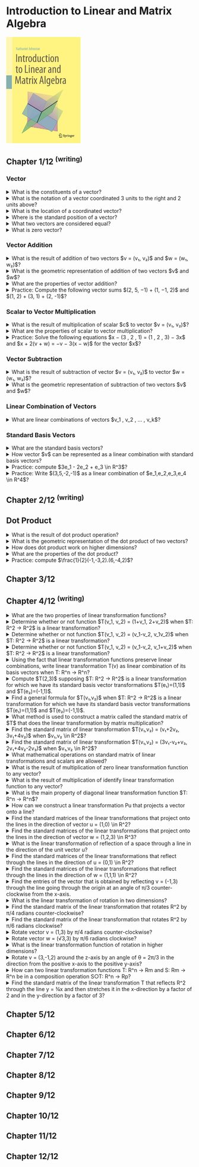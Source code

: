 # Introduction to Linear and Matrix Algebra
<img src="../covers/9783030528119.jpg" width="200"/>

## Chapter 1/12 <sup>(writing)</sup>

### Vector

<details>
<summary>What is the constituents of a vector?</summary>

> A vector is an ordered list of numbers like $(3, 1)$.

> **Resources**
> - Introduction to Linear and Matrix Algebra - Chapter 1
> - https://youtu.be/ea6p2eb7mTQ?feature=shared

> **References**
> ---
</details>

<details>
<summary>What is the notation of a vector coordinated 3 units to the right and 2 units above?</summary>

> ```math
> v = (3, 2)
> ``````

> **Resources**
> - Introduction to Linear and Matrix Algebra - Chapter 1
> - https://youtu.be/ea6p2eb7mTQ?feature=shared

> **References**
> ---
</details>

<details>
<summary>What is the location of a coordinated vector?</summary>

> The coordinates or entries of a vector only tell us how far the vector
> stretches in the x- and y-directions; not where it is located.
>
> ---
> **Resources**
> - Introduction to Linear and Matrix Algebra - Chapter 1
> - https://youtu.be/ea6p2eb7mTQ?feature=shared
> ---
> **References**
> ---
</details>

<details>
<summary>Where is the standard position of a vector?</summary>

> We usually position vectors so their tail is located at the origin.

> **Resources**
> - Introduction to Linear and Matrix Algebra - Chapter 1
> - https://youtu.be/ea6p2eb7mTQ?feature=shared
> ---
> **References**
> ---
</details>

<details>
<summary>What two vectors are considered equal?</summary>

> Vectors having same length and direction are equal.
>
> ---
> **Resources**
> - Introduction to Linear and Matrix Algebra - Chapter 1
> - https://youtu.be/ea6p2eb7mTQ?feature=shared
> ---
> **References**
> ---
</details>

<details>
<summary>What is zero vector?</summary>

> $(0, 0)$ denoted by 0 arrowed.
>
> ---
> **Resources**
> - Introduction to Linear and Matrix Algebra - Chapter 1
> - https://youtu.be/ea6p2eb7mTQ?feature=shared
> ---
> **References**
> ---
</details>

### Vector Addition

<details>
<summary>What is the result of addition of two vectors $v = (v₁, v₂)$ and $w = (w₁, w₂)$?</summary>

> Sum vectors can be calculated by summing two vectors entry-wise.
>
> $v + w = (v₁ + w₁, v₂ + w₂)$

> **Resources**
> - Introduction to Linear and Matrix Algebra - Chapter 1
> - https://youtu.be/ea6p2eb7mTQ?feature=shared
> ---
> **References**
> ---
</details>

<details>
<summary>What is the geometric representation of addition of two vectors $v$ and $w$?</summary>

> If $v$ and $w$ are positioned so that the tail of $w$ is located at the same
> point as the head of $v$, then $v + w$ represents the total displacement
> accrued by following $v$ and then following $w$.
>
> If we instead work entirely with vectors in standard position, then $v + w$
> is the vector that points along the diagonal between sides $v$ and $w$ of a
> parallelogram.
>
> ---
> **Resources**
> - Introduction to Linear and Matrix Algebra - Chapter 1
> - https://youtu.be/ea6p2eb7mTQ?feature=shared

> **References**
> ---
</details>

<details>
<summary>What are the properties of vector addition?</summary>

> Suppose $v, w, x \in R^n$ are vectors. Then the following properties hold:
>
> - Commutativity: $v + w = w + v$
> - Associativity: $(v + w) + x = v + (w + x)$

> **Resources**
> - Introduction to Linear and Matrix Algebra - Chapter 1

> **References**
> ---
</details>

<details>
<summary>Practice: Compute the following vector sums $(2, 5, −1) + (1, −1, 2)$ and $(1, 2) + (3, 1) + (2, -1)$?</summary>

> **Solution:**
>
> 1. $(2, 5, −1) + (1, −1, 2) = (2 + 1, 5 − 1, −1 + 2) = (3, 4, 1)$
> 2. $(1, 2) + (3, 1) + (2, −1) = (1 + 3 + 2, 2 + 1 − 1) = (6, 2)$

> **Resources**
> - Introduction to Linear and Matrix Algebra - Chapter 1
> ---
> **References**
> ---
</details>

### Scalar to Vector Multiplication

<details>
<summary>What is the result of multiplication of scalar $c$ to vector $v = (v₁, v₂)$?</summary>

> Suppose $v = (v_1 , v_2 , ... , v_n) \in R^n$ is a vector and $c \in R$ is a
> scalar. Then their scalar multiplication, denoted by $cv$, is the vector:
>
> $cv = (cv_1 , cv_2 , cv_3 , ... , cv_n)$
>
> Scalar multiplication can be used to scale vectors, stretching them when
> multiplied to $c > 1$ and compressed when multiplied to $c < 1$ and $c > 0$.
>
> If $c = 0$ then $cv$ is the zero vector, all of whose entries are $0$, which we denote by $0$.
>
> Multiplication of a vector to a negative scalar changes the direction of it.
> If $c = −1$ then $cv$ is the vector whose entries are the negatives of $v$’s
> entries, which we denote by $−v$.
>
> ---
> **Resources**
> - Introduction to Linear and Matrix Algebra - Chapter 1
> - https://youtu.be/ea6p2eb7mTQ?feature=shared
> ---
> **References**
> ---
</details>

<details>
<summary>What are the properties of scalar to vector multiplication?</summary>

> Suppose $v, w \in R^n$ are vectors and $c, d \in R$ are scalars. Then the
> following properties hold:
>
> - $c(v + w) = cv + cw$
> - $(c + d)v = cv + dv$
> - $c(dv) = (cd)v$
>
> ---
> **Resources**
> - Introduction to Linear and Matrix Algebra - Chapter 1
> ---
> **References**
> ---
</details>

<details>
<summary>Practice: Solve the following equations $x − (3 , 2 , 1) = (1 , 2 , 3) − 3x$ and $x + 2(v + w) = −v − 3(x − w)$ for the vector $x$?</summary>

> **Solutions:**
>
> 1. $x − (3 , 2 , 1) = (1 , 2 , 3) − 3x$:
>
> ```math
> \begin{aligned}
> x − (3 , 2 , 1) &= (1 , 2 , 3) − 3x \\
> x &= (4 , 4 , 4) − 3x \\
> 4x &= (4 , 4 , 4) \\
> x &= (1 , 1 , 1)
> \end{aligned}
> ``````
>
> 2. $x + 2(v + w) = −v − 3(x − w)$:
>
> ```math
> \begin{aligned}
> x + 2(v + w) &= −v − 3(x − w) \\
> x + 2v + 2w &= −v − 3x + 3w \\
> 4x &= −3v + w \\
> x &= 41 (w − 3v)
> \end{aligned}
> ``````
>
> ---
> **Resources**
> - Introduction to Linear and Matrix Algebra - Chapter 1

> **References**
> ---
</details>

### Vector Subtraction

<details>
<summary>What is the result of subtraction of vector $v = (v₁, v₂)$ to vector $w = (w₁, w₂)$?</summary>

> Subtraction of these two vectors are geometrically a vector from the head of
> $w$ to the head of $v$.
>
> $v - w = (v₁ - w₁, v₂ - w₂)$
>
> ---
> **Resources**
> - Introduction to Linear and Matrix Algebra - Chapter 1
> - https://youtu.be/ea6p2eb7mTQ?feature=shared
> ---
> **References**
> ---
</details>

<details>
<summary>What is the geometric representation of subtraction of two vectors $v$ and $w$?</summary>

> $v − w$ is the vector pointing from the head of $w$ to the head of $v$ when
> $v$ and $w$ are in standard position.

> **Resources**
> - Introduction to Linear and Matrix Algebra - Chapter 1
> ---
> **References**
> ---
</details>

### Linear Combination of Vectors

<details>
<summary>What are linear combinations of vectors $v_1 , v_2 , ... , v_k$?</summary>

> A **linear combination** of the vectors $v_1 , v_2 , ... , v_k \in R^n$ is
> any vector of the form:
>
> $c_1v_1 + c_2v_2 + ... + c_kv_k$,
>
> where $c_1 , c_2 , ... , c_k \in R$.
>
> For example $(1, 2, 3)$ is a linear combination of the vectors $(1 , 1, 1)$
> and $(-1, 0, 1)$ since:
>
> $(1 , 2 , 3) = 2(1 , 1 , 1) + (-1 , 0 , 1)$.
>
> On the other hand $(1 , 2 , 3)$ is not a linear combination of the vectors
> $c_1(1 , 1 , 0) + c_2(2 , 1 , 0)$ has a 0 in its third entry, and thus cannot
> possibly equal $(1 , 2 , 3)$.
>
> ---
> **Resources**
> - Introduction to Linear and Matrix Algebra - Chapter 1
> ---
> **References**
> ---
</details>

### Standard Basis Vectors

<details>
<summary>What are the standard basis vectors?</summary>

> When working with linear combinations, some particularly important vectors
> are those with all entries equal to $0$, except for a single entry that
> equals $1$. Specifically, for each $j = 1 , 2 , ... , n$, we define the
> vector $e_j \in R^n$ by
>
> $e_j = (0 , 0 , ... , 0 , 1 , 0 , ... , 0)$.
>
> For example, in $R^2$ there are two such vectors: $e1 = (1 , 0)$ and $e2 = (0
> , 1)$. Similarly, in $R^3$ there are three such vectors: $e_1 = (1, 0, 0)$,
> $e_2 = (0, 1, 0)$, and $e_3 = (0, 0, 1)$. In general, in $R^n$ there are $n$ of
> these vectors, $e_1 , e_2 , ... , e_n$.
>
> ---
> **Resources**
> - Introduction to Linear and Matrix Algebra - Chapter 1

> **References**
> ---
</details>

<details>
<summary>How vector $v$ can be represented as a linear combination with standard basis vectors?</summary>

> Every vector $v \in R^n$ can be written as a linear combination of them. In
> particular, if $v = (v_1 , v_2 , ... , v_n)$ then $v = v_1e_1 + v_2e_2 + ... + v_ne_n$.
>
> ---
> **Resources**
> - Introduction to Linear and Matrix Algebra - Chapter 1
> ---
> **References**
> ---
</details>

<details>
<summary>Practice: compute $3e_1 - 2e_2 + e_3 \in R^3$?</summary>

> $3e_1 - 2e_2 + e_3 = 3(1,0,0) - 2(0,1,0) + (0,0,1) = (3,-2,1)$
>
> ---
> **Resources**
> - Introduction to Linear and Matrix Algebra - Chapter 1
> ---
> **References**
> ---
</details>

<details>
<summary>Practice: Write $(3,5,-2,-1)$ as a linear combination of $e_1,e_2,e_3,e_4 \in R^4$?</summary>

> $(3, 5, −2, −1) = 3e_1 + 5e_2 − 2e_3 − e_4$
>
> ---
> **Resources**
> - Introduction to Linear and Matrix Algebra - Chapter 1

> **References**
> ---
</details>

## Chapter 2/12 <sup>(writing)</sup>

## Dot Product

<details>
<summary>What is the result of dot product operation?</summary>

> If $v = (v_1, v_2, ..., v_n) \in R^n)$ and $w = (w_1, w_2, ..., w_n) \in
> R^n)$ then the dot product of $v$ and $w$, denoted by $v.w$ is the quantity
> $v.w = v_1w_1 + v_2w_2 + ... + v_nw_n$.
>
> So the result of the dot product of two vectors is a **scalar**.
>
> ---
> **Resources**
> - Introduction to Linear and Matrix Algebra - Chapter 2
> - https://www.youtube.com/watch?v=PJfvKCXpWZM&list=PLOAf1ViVP13jmawPabxnAa00YFIetVqbd&index=4
> ---
> **References**
> ---
</details>

<details>
<summary>What is the geometric representation of the dot product of two vectors?</summary>

> Intuitively, the dot product $v.w$ tells you how much $v$ points in the
> direction of $w$.

> **Resources**
> - Introduction to Linear and Matrix Algebra - Chapter 2
> - https://www.youtube.com/watch?v=PJfvKCXpWZM&list=PLOAf1ViVP13jmawPabxnAa00YFIetVqbd&index=4
> ---
> **References**
> ---
</details>

<details>
<summary>How does dot product work on higher dimensions?</summary>

> Drawing gets hard but algebraically works.
>
> ---
> **Resources**
> - Introduction to Linear and Matrix Algebra - Chapter 2
> - https://www.youtube.com/watch?v=PJfvKCXpWZM&list=PLOAf1ViVP13jmawPabxnAa00YFIetVqbd&index=4

> **References**
> ---
</details>

<details>
<summary>What are the properties of the dot product?</summary>

> Let $v, w, z \in R^n$ be vectors and let $c \in R$ be a scalar. Then
>
> - $v.w = w.v$ (Commutativity)
> - $v.(w + z) = v.w + v.z$ (Distributivity)
> - $(cv).w = c(v + w)$
>
> ---
> **Resources**
> - Introduction to Linear and Matrix Algebra - Chapter 2
> - https://www.youtube.com/watch?v=PJfvKCXpWZM&list=PLOAf1ViVP13jmawPabxnAa00YFIetVqbd&index=4

> **References**
> ---
</details>

<details>
<summary>Practice: compute $\frac{1}{2}(-1,-3,2).(6,-4,2)$?</summary>

> $\frac{1}{2}(-6, 12, 4) = \frac{1}{2}(10) = 5$
>
> ---
> **Resources**
> - Introduction to Linear and Matrix Algebra - Chapter 2
> - https://www.youtube.com/watch?v=PJfvKCXpWZM&list=PLOAf1ViVP13jmawPabxnAa00YFIetVqbd&index=4
> ---
> **References**
> ---
</details>

## Chapter 3/12
## Chapter 4/12 <sup>(writing)</sup>

<details>
<summary>What are the two properties of linear transformation functions?</summary>

> A linear transformation is a function $T: R^n → R^n$ that satisfies the following two properties:
>
> $T(v+w) = T(v) + T(w)$ for all vectors $v,w \in R^n$</br>
> $T(cv) = cT(v)$ for all vectors $v \in R^n$ and all scalars $c \in R$
>
> ---
> **Resources**
> - Introduction to Linear and Matrix Algebra - Chapter 4
> ---
> **References**
> ---
</details>

<details>
<summary>Determine whether or not function $T(v_1, v_2) = (1+v_1, 2+v_2)$ when $T: R^2 → R^2$ is a linear transformation?</summary>

> This transformation is **not** linear.
> One way to see this is to notice that $2T(0,0) = 2(1,2) = (2,4)$
> But $T(2(0,0)) = T(0,0) = (1,2)$
> Since these are not the same, $T$ is not linear.
>
> ---
> **Resources**
> - Introduction to Linear and Matrix Algebra - Chapter 4
> ---
> **References**
> ---
</details>

<details>
<summary>Determine whether or not function $T(v_1, v_2) = (v_1-v_2, v_1v_2)$ when $T: R^2 → R^2$ is a linear transformation?</summary>

> This transformation is **not** linear.
> One way to see this is to notice that $2T(1,1) = 2(0,1) = (0,2)$
> But $T(2(1,1)) = T(2,2) = (0,4)$
> Since these are not the same, $T$ is not linear.
>
> ---
> **Resources**
> - Introduction to Linear and Matrix Algebra - Chapter 4
> ---
> **References**
> ---
</details>

<details>
<summary>Determine whether or not function $T(v_1, v_2) = (v_1-v_2, v_1+v_2)$ when $T: R^2 → R^2$ is a linear transformation?</summary>

> This transformation **is** linear.
> We can check the two defining properties of linear transformations.

> **Resources**
> - Introduction to Linear and Matrix Algebra - Chapter 4
> ---
> **References**
> ---
</details>

<details>
<summary>Using the fact that linear transformation functions preserve linear combinations, write linear transformation T(v) as linear combination of its basis vectors when T: R^n → R^n?</summary>

> ```math
> T(c₁v₁ + c₂v₂ + … + ckvk) = c₁T(v₁) + c₂T(v₂) + … + ckT(vk)
> for all v₁,v₂,…,vk \in R^n and all c₁,c₂,…,ck \in R
> ``````
>
> So we have:
>
> ```math
> T(v) = T(v₁e₁+v₂e₂+…+vnen) = v₁T(e₁)+v₂T(e₂)+…+vnT(en)
> ``````

> **Resources**
> - Introduction to Linear and Matrix Algebra - Chapter 4
> ---
> **References**
> ---
</details>

<details>
<summary>Compute $T(2,3)$ supposing $T: R^2 → R^2$ is a linear transformation for which we have its standard basis vector transformations $T(e₁)=(1,1)$ and $T(e₂)=(-1,1)$.</summary>

> If we know what $T$ does to the standard basis vectors, then we know everything about $T$.
>
> Since $(2,3) = 2e₁+3e₂$, we know that:
> $$T(2,3) = T(2e₁+3e₂) = 2T(e₁)+3T(e₂) = 2(1,1) + 3(-1,1) = (-1,5)$$

> **Resources**
> - Introduction to Linear and Matrix Algebra - Chapter 4
> ---
> **References**
> ---
</details>

<details>
<summary>Find a general formula for $T(v₁,v₂)$ when $T: R^2 → R^2$ is a linear transformation for which we have its standard basis vector transformations $T(e₁)=(1,1)$ and $T(e₂)=(-1,1)$.</summary>

> ```math
> T(v₁,v₂) = T(v₁e₁+v₂e₂) = v₁T(e₁)+v₂T(e₂) = v₁(1,1)+v₂(-1,1) = (v₁-v₂,v₁+v₂)
> ``````
>
> ---
> **Resources**
> - Introduction to Linear and Matrix Algebra - Chapter 4
> ---
> **References**
> ---
</details>

<details>
<summary>What method is used to construct a matrix called the standard matrix of $T$ that does the linear transformation by matrix multiplication?</summary>

> A function $T: R^n → R^n$ is a linear transformation if and only if there exists a matrix $[T] \in Mm,n$ such that $T(v) = [T]v$ for all $v \in R^n$ and it is
> $[T] = [T(e₁)|T(e₂)|…|T(en)]$

> **Resources**
> - Introduction to Linear and Matrix Algebra - Chapter 4

> **References**
> ---
</details>

<details>
<summary>Find the standard matrix of linear transformation $T(v₁,v₂) = (v₁+2v₂, 3v₁+4v₂)$ when $v₁,v₂ \in R^2$?</summary>

> By computing $T(e₁)=(1,3)$ and $T(e₂)=(2,4)$ and placing these as columns into a matrix, in that order:
>
> ```math
> [T] = [(1,3) (2,4)]
> ``````
>
> ---
> **Resources**
> - Introduction to Linear and Matrix Algebra - Chapter 4
> ---
> **References**
> ---
</details>

<details>
<summary>Find the standard matrix of linear transformation $T(v₁,v₂) = (3v₁-v₂+v₃, 2v₁+4v₂-2v₃)$ when $v₁,v₂ \in R^2$?</summary>

> We could explicitly compute $T(e₁), T(e₂)$, and $T(e₃)$ and place them as columns in a matrix, or we could simply place coefficients of $v₁, v₂$ and $v₃$ in the output of $T$, in order, in the rows of a matrix.
>
> ```math
> [T] = [(3,2) (-1,4) (1,-2)]
> ``````
>
> Notice that $T$ maps from $R^3$ to $R^2$, so $[T]$ is a $2x3$ matrix.
>
> ---
> **Resources**
> - Introduction to Linear and Matrix Algebra - Chapter 4
> ---
> **References**
> ---
</details>

<details>
<summary>What mathematical operations on standard matrix of linear transformations and scalars are allowed?</summary>

> add, subtract and multiply linear transformations by scalars, just like matrices.
>
> ```math
> (S+T)(v) = S(v)+T(v)
> (cT)(v) = cT(v)
> ``````
>
> ---
> **Resources**
> - Introduction to Linear and Matrix Algebra - Chapter 4

> **References**
> ---
</details>

<details>
<summary>What is the result of multiplication of zero linear transformation function to any vector?</summary>

> Zero:
>
> ```math
> Ov = 0
> ``````
>
> ---
> **Resources**
> - Introduction to Linear and Matrix Algebra - Chapter 4
> ---
> **References**
> ---
</details>

<details>
<summary>What is the result of multiplication of identify linear transformation function to any vector?</summary>

> The vector itself:
>
> ```math
> Iv = v
> ``````
>
> ---
> **Resources**
> - Introduction to Linear and Matrix Algebra - Chapter 4
> ---
> **References**
> ---
</details>

<details>
<summary>What is the main property of diagonal linear transformation function $T: R^n → R^n$?</summary>

> Diagonal matrix does not change the direction of the standard basis vectors, but just stretches them by certain amounts.
> This linear transformation is defined as:
>
> ```math
> T(v₁,v₂,…,vn) = (c₁v₁, c₂v₂, …, cnvn) which there exist scalars c₁,c₂,…,cn \in R^n
> ```````
>
> The standard matrix of this linear transformation is:
>
> ```math
> [T] = [c₁e₁|c₂e₂|…|cnen] = [(c₁,0,…,0) (0,c₂,…,0) … (0,…,cn)]
> ``````
>
> ---
> **Resources**
> - Introduction to Linear and Matrix Algebra - Chapter 4
> ---
> **References**
> ---
</details>

<details>
<summary>How can we construct a linear transformation Pu that projects a vector onto a line?</summary>

> [Pu] = uuT
>
> ---
> **Resources**
> - Introduction to Linear and Matrix Algebra - Chapter 4

> **References**
> ---
</details>

<details>
<summary>Find the standard matrices of the linear transformations that project onto the lines in the direction of vector u = (1,0) \in R^2?</summary>

> Since u is a unit vector, the standard matrix of Pu is simply:
> [Pu] = uuT = [(1,0)]\[1 0] = [(1,0) (0,)]
> [Pu]v = [(1,0) (0,0)]\[(v₁,v₂)] = [(v₁,0)]
> We can visualize this project as just squashing everything down onto the x-axis, [Pu]e₁ = e₁ and [Pu]e₂ = 0
>
> ---
> **Resources**
> - Introduction to Linear and Matrix Algebra - Chapter 4
> ---
> **References**
> ---
</details>

<details>
<summary>Find the standard matrices of the linear transformations that project onto the lines in the direction of vector w = (1,2,3) \in R^3?</summary>

> Since w is not a unit vector, we have to first normalize it:
> ∥w∥ = √1²+2²+3² = √14
> u = w/∥w∥ = (1,2,3)/√14
> [Pu] = uuT = 1/√14 [(1,2,3)]\[1 2 3] = 1/14 [(1,2,3) (2,4,6) (3,6,9)]
> This linear transformation squishes all of R^3 down onto the line in the direction of w.
> So [Pu]w = w in this example.
>
> ---
> **Resources**
> - Introduction to Linear and Matrix Algebra - Chapter 4
>
> ---
> **References**
> ---
</details>

<details>
<summary>What is the linear transformation of reflection of a space through a line in the direction of the unit vector u?</summary>

> [Fu] = 2uuT-I
>
> ---
> **Resources**
> - Introduction to Linear and Matrix Algebra - Chapter 4
>
> ---
> **References**
> ---
</details>

<details>
<summary>Find the standard matrices of the linear transformations that reflect through the lines in the direction of u = (0,1) \in R^2?</summary>

> [Fu] = 2uuT-I = 2[(0,1)]\[0 1] - [(1,0) (0,1)] = [(-1,0) (0,1)]
>
> ---
> **Resources**
> - Introduction to Linear and Matrix Algebra - Chapter 4
> ---
> **References**
> ---
</details>

<details>
<summary>Find the standard matrices of the linear transformations that reflect through the lines in the direction of w = (1,1,1) \in R^2?</summary>

> [Fu] = 2uuT-I = 2[(1,1,1)]\[1 1 1]/3 - [(1,0,0) (0,1,0) (0,0,1)] = ⅓[(-1,2,2) (2,-1,2) (2,2,-1)]
> [Fu]w = w
>
> ---
> **Resources**
> - Introduction to Linear and Matrix Algebra - Chapter 4
> ---
> **References**
> ---
</details>

<details>
<summary>Find the entries of the vector that is obtained by reflecting v = (-1,3) through the line going through the origin at an angle of π/3 counter-clockwise from the x-axis.</summary>

> First compute [Fu]:
> u = (cos(π/3), sin(π/3)) = (1,√3)/2
> [Fu] = 2uuT - I = ½[(1 √3)]\[1 √3] - [(1,0) (0,1)] = ½[(-1,√3) (√3,1)]
> [Fu]v = [Fu]\[(-1,3)]
>
> ---
> **Resources**
> - Introduction to Linear and Matrix Algebra - Chapter 4
> ---
> **References**
> ---
</details>

<details>
<summary>What is the linear transformation of rotation in two dimensions?</summary>

> [Rθ] = Rθ(e₁)|Rθ(e₂)] = [(cos(θ),sin(θ)) (-sin(θ),cos(θ))]
>
> ---
> **Resources**
> - Introduction to Linear and Matrix Algebra - Chapter 4

> **References**
> ---
</details>

<details>
<summary>Find the standard matrix of the linear transformation that rotates R^2 by π/4 radians counter-clockwise?</summary>

> [R^(π/4)]
>
> ---
> **Resources**
> - Introduction to Linear and Matrix Algebra - Chapter 4
> ---
> **References**
> ---
</details>

<details>
<summary>Find the standard matrix of the linear transformation that rotates R^2 by π/6 radians clockwise?</summary>

> [R^(-π/6)]
>
> ---
> **Resources**
> - Introduction to Linear and Matrix Algebra - Chapter 4
> ---
> **References**
> ---
</details>

<details>
<summary>Rotate vector v = (1,3) by π/4 radians counter-clockwise?</summary>

> [R^π/4]
>
> ---
> **Resources**
> - Introduction to Linear and Matrix Algebra - Chapter 4

> **References**
> ---
</details>

<details>
<summary>Rotate vector w = (√3,3) by π/6 radians clockwise?</summary>

> [R^-π/6]
>
> ---
> **Resources**
> - Introduction to Linear and Matrix Algebra - Chapter 4
> ---
> **References**
> ---
</details>

<details>
<summary>What is the linear transformation function of rotation in higher dimensions?</summary>

> [R^θ\_yz] = [R^θ\_yz(e₁)|R^θ\_yz(e₂)|R^θ\_yz(e₃)] = [(1,0,0) (0,cos(θ),sin(θ)) (0,-sin(θ),cos(θ))]
>
> ---
> **Resources**
> - Introduction to Linear and Matrix Algebra - Chapter 4
>
> ---
> **References**
> ---
</details>

<details>
<summary>Rotate v = (3,-1,2) around the z-axis by an angle of θ = 2π/3 in the direction from the positive x-axis to the positive y-axis?</summary>

> Since the goal is to compute R^2π/3\_xy(v), we start by constructing standard matrix of R^2π/3\_xy:
> [R^2π/3\_xy] = [(cos(2π/3),sin(2π/3),0) (-sin(2π/3),cos(2π/3),0) (0,0,1)]
> [R^2π/3\_xy]v = solve it
>
> ---
> **Resources**
> - Introduction to Linear and Matrix Algebra - Chapter 4
>
> ---
> **References**
> ---
</details>

<details>
<summary>How can two linear transformation functions T: R^n → Rm and S: Rm → R^n  be in a composition operation S○T: R^n → Rp?</summary>

> (S○T)(v) = S(T(v)) for all v \in R^n
> [S○T] = [S]\[T]
>
> ---
> **Resources**
> - Introduction to Linear and Matrix Algebra - Chapter 4
> ---
> **References**
> ---
</details>

<details>
<summary>Find the standard matrix of the linear transformation T that reflects R^2 through the line y = ¾x and then stretches it in the x-direction by a factor of 2 and in the y-direction by a factor of 3?</summary>

> Compute the two standard matrices individually and then multiply them together:
> A unit vector on the line y = ¾x is u = (⅗,⅘), and the reflection Fu has standard matrix:
> [Fu] = 2[(⅗,⅘)]\[⅗ ⅘] - [(1,0) (0,1)]
> The diagonal stretch D has standard matrix:
> [D] = [(2,0) (0,3)]
> The standard matrix of the composite linear transformation T = D○Fu is thus the product of these two individual standard matrices:
> [T] = [D]\[Fu]
>
> ---
> **Resources**
> - Introduction to Linear and Matrix Algebra - Chapter 4
>
> ---
> **References**
> ---
</details>

## Chapter 5/12
## Chapter 6/12
## Chapter 7/12
## Chapter 8/12
## Chapter 9/12
## Chapter 10/12
## Chapter 11/12
## Chapter 12/12
